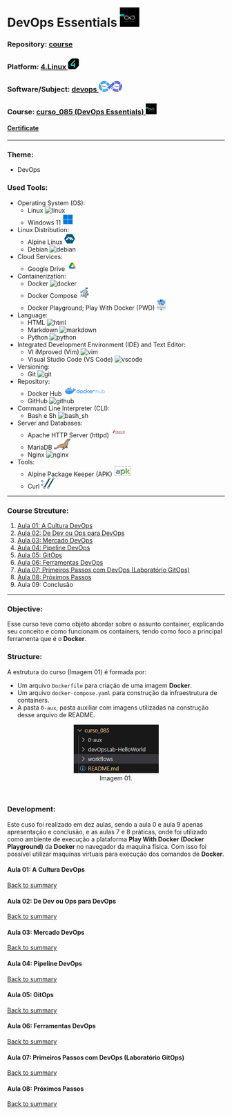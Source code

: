 # DevOps Essentials   <img src="./0-aux/logo_course.jpg" alt="curso_085" width="auto" height="45">

### Repository: [course](../../../)   
### Platform: <a href="../../">4.Linux   <img src="https://github.com/PedroHeeger/main/blob/main/0-aux/logos/plataforma/4.linux.png" alt="4.linux" width="auto" height="25"></a>   
### Software/Subject: <a href="../">devops   <img src="https://github.com/PedroHeeger/main/blob/main/0-aux/logos/content/devops.png" alt="devops" width="auto" height="25"></a>
### Course: <a href="./">curso_085 (DevOps Essentials)   <img src="./0-aux/logo_course.jpg" alt="curso_085" width="auto" height="25"></a>

#### <a href="https://github.com/PedroHeeger/main/blob/main/cert_ti/04-curso/os/linux/(23-08-22)%20Linux%20Fundamentals%20PH%204.Linux.pdf">Certificate</a>

---

### Theme:
- DevOps

### Used Tools:
- Operating System (OS): 
  - Linux <img src="https://cdn.jsdelivr.net/gh/devicons/devicon/icons/linux/linux-original.svg" alt="linux" width="auto" height="25">
  - Windows 11 <img src="https://github.com/PedroHeeger/main/blob/main/0-aux/logos/software/windows11.png" alt="windows11" width="auto" height="25">
- Linux Distribution: 
  - Alpine Linux   <img src="https://github.com/PedroHeeger/main/blob/main/0-aux/logos/software/alpine.png" alt="alpine" width="auto" height="25">
  - Debian   <img src="https://cdn.jsdelivr.net/gh/devicons/devicon/icons/debian/debian-original.svg" alt="debian" width="auto" height="25">
- Cloud Services:
  - Google Drive <img src="https://github.com/PedroHeeger/main/blob/main/0-aux/logos/software/google_drive.png" alt="google_drive" width="auto" height="25">
- Containerization: 
  - Docker   <img src="https://cdn.jsdelivr.net/gh/devicons/devicon/icons/docker/docker-original.svg" alt="docker" width="auto" height="25">
  - Docker Compose   <img src="https://github.com/PedroHeeger/main/blob/main/0-aux/logos/software/docker_compose.png" alt="docker_compose" width="auto" height="25">
  - Docker Playground; Play With Docker (PWD)   <img src="https://github.com/PedroHeeger/main/blob/main/0-aux/logos/sites/docker_playground.jpg" alt="docker_playground" width="auto" height="25">
- Language:
  - HTML   <img src="https://cdn.jsdelivr.net/gh/devicons/devicon/icons/html5/html5-original.svg" alt="html" width="auto" height="25">
  - Markdown   <img src="https://cdn.jsdelivr.net/gh/devicons/devicon/icons/markdown/markdown-original.svg" alt="markdown" width="auto" height="25">
  - Python   <img src="https://cdn.jsdelivr.net/gh/devicons/devicon/icons/python/python-original.svg" alt="python" width="auto" height="25">
- Integrated Development Environment (IDE) and Text Editor:
  - VI iMproved (Vim)   <img src="https://cdn.jsdelivr.net/gh/devicons/devicon/icons/vim/vim-original.svg" alt="vim" width="auto" height="25">
  - Visual Studio Code (VS Code)   <img src="https://cdn.jsdelivr.net/gh/devicons/devicon/icons/vscode/vscode-original.svg" alt="vscode" width="auto" height="25">
- Versioning: 
  - Git   <img src="https://cdn.jsdelivr.net/gh/devicons/devicon/icons/git/git-original.svg" alt="git" width="auto" height="25">
- Repository:
  - Docker Hub   <img src="https://github.com/PedroHeeger/main/blob/main/0-aux/logos/software/docker_hub.png" alt="docker_hub" width="auto" height="25">
  - GitHub   <img src="https://cdn.jsdelivr.net/gh/devicons/devicon/icons/github/github-original.svg" alt="github" width="auto" height="25">
- Command Line Interpreter (CLI):
  - Bash e Sh   <img src="https://cdn.jsdelivr.net/gh/devicons/devicon/icons/bash/bash-original.svg" alt="bash_sh" width="auto" height="25">
- Server and Databases:
  - Apache HTTP Server (httpd)   <img src="https://github.com/PedroHeeger/main/blob/main/0-aux/logos/software/apache_http_server.png" alt="apache_httpd" width="auto" height="25">
  - MariaDB   <img src="https://github.com/PedroHeeger/main/blob/main/0-aux/logos/software/mariadb.png" alt="mariadb" width="auto" height="25">
  - Nginx   <img src="https://cdn.jsdelivr.net/gh/devicons/devicon/icons/nginx/nginx-original.svg" alt="nginx" width="auto" height="25">
- Tools:
  - Alpine Package Keeper (APK)   <img src="https://github.com/PedroHeeger/main/blob/main/0-aux/logos/software/apk.webp" alt="apk" width="auto" height="25">
  - Curl   <img src="https://github.com/PedroHeeger/main/blob/main/0-aux/logos/software/curl.png" alt="curl" width="auto" height="25">
  
---

<a name="item0"><h3>Course Strcuture:</h3></a>
1. <a href="#item01">Aula 01: A Cultura DevOps</a><br>
2. <a href="#item02">Aula 02: De Dev ou Ops para DevOps</a><br>
3. <a href="#item03">Aula 03: Mercado DevOps</a><br>
4. <a href="#item04">Aula 04: Pipeline DevOps</a><br>
5. <a href="#item05">Aula 05: GitOps</a><br>
6. <a href="#item06">Aula 06: Ferramentas DevOps</a><br>
7. <a href="#item07">Aula 07: Primeiros Passos com DevOps (Laboratório GitOps)</a><br>
8. <a href="#item08">Aula 08: Próximos Passos</a><br>
9. Aula 09: Conclusão

---

### Objective:
Esse curso teve como objeto abordar sobre o assunto container, explicando seu conceito e como funcionam os containers, tendo como foco a principal ferramenta que é o **Docker**.

### Structure:
A estrutura do curso (Imagem 01) é formada por:
- Um arquivo `Dockerfile` para criação de uma imagem **Docker**.
- Um arquivo `docker-compose.yaml` para construção da infraestrutura de containers.
- A pasta `0-aux`, pasta auxiliar com imagens utilizadas na construção desse arquivo de README. 

<div align="Center"><figure>
    <img src="./0-aux/img01.png" alt="img01"><br>
    <figcaption>Imagem 01.</figcaption>
</figure></div><br>

### Development:
Este cuso foi realizado em dez aulas, sendo a aula 0 e aula 9 apenas apresentação e conclusão, e as aulas 7 e 8 práticas, onde foi utilizado como ambiente de execução a plataforma **Play With Docker (Docker Playground)** da **Docker** no navegador da maquina física. Com isso foi possível utilizar maquinas virtuais para execução dos comandos de **Docker**.

<a name="item01"><h4>Aula 01: A Cultura DevOps</h4></a>[Back to summary](#item0)


<a name="item02"><h4>Aula 02: De Dev ou Ops para DevOps</h4></a>[Back to summary](#item0)



<a name="item03"><h4>Aula 03: Mercado DevOps</h4></a>[Back to summary](#item0)



<a name="item04"><h4>Aula 04: Pipeline DevOps</h4></a>[Back to summary](#item0)



<a name="item05"><h4>Aula 05: GitOps</h4></a>[Back to summary](#item0)



<a name="item06"><h4>Aula 06: Ferramentas DevOps</h4></a>[Back to summary](#item0)



<a name="item07"><h4>Aula 07: Primeiros Passos com DevOps (Laboratório GitOps)</h4></a>[Back to summary](#item0)



<a name="item08"><h4>Aula 08: Próximos Passos</h4></a>[Back to summary](#item0)


